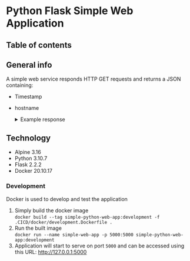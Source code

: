 # Python Flask Simple Web Application

## Table of contents

## General info
A simple web service responds HTTP GET requests and returns a JSON containing:
- Timestamp
- hostname  
  <details>
    <summary>Example response</summary>

    ```json
    {
      "Timestamp": "Sat, 10 Sep 2022 14:22:49 GMT",
      "hostname": "29ef7d9092cb"
    }
    ```
  </details>
## Technology
- Alpine 3.16
- Python 3.10.7
- Flask 2.2.2
- Docker 20.10.17
### Development
Docker is used to develop and test the application
1. Simply build the docker image  
   `docker build --tag simple-python-web-app:development -f .CICD/docker/development.Dockerfile .`
2. Run the built image  
   `docker run --name simple-web-app -p 5000:5000 simple-python-web-app:development`
3. Application will start to serve on port `5000` and can be accessed using this URL: http://127.0.0.1:5000
